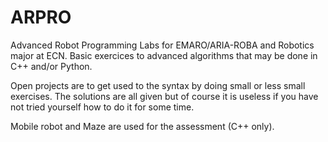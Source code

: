 # ARPRO
Advanced Robot Programming Labs for EMARO/ARIA-ROBA and Robotics major at ECN.
Basic exercices to advanced algorithms that may be done in C++ and/or Python.

Open projects are to get used to the syntax by doing small or less small exercises. The solutions are all given but of course it is useless if you have not tried yourself how to do it for some time.

Mobile robot and Maze are used for the assessment (C++ only).
